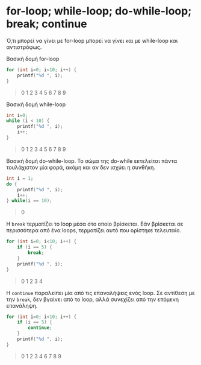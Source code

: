 # for-loop; while-loop; do-while-loop; break; continue
Ό,τι μπορεί να γίνει με for-loop μπορεί να γίνει και με while-loop και αντιστρόφως.

Βασική δομή for-loop
```c
for (int i=0; i<10; i++) {
    printf("%d ", i);
}
```
> 0 1 2 3 4 5 6 7 8 9 

Βασική δομή while-loop
```c
int i=0;
while (i < 10) {
    printf("%d ", i);
    i++;
}
```
> 0 1 2 3 4 5 6 7 8 9 

Βασική δομή do-while-loop. Το σώμα της do-while εκτελείται πάντα τουλάχιστον μία φορά, ακόμη και αν δεν ισχύει η συνθήκη.
```c
int i = 1;
do {
    printf("%d ", i);
    i++;
} while(i == 10);
```
> 0 

Η `break` τερματίζει το loop μέσα στο οποίο βρίσκεται. Εάν βρίσκεται σε περισσότερα από ένα loops, τερματίζει αυτό που ορίστηκε τελευταίο.
```c
for (int i=0; i<10; i++) {
    if (i == 5) {
        break;
    }
    printf("%d ", i);
}
```
> 0 1 2 3 4 

H `continue` παραλείπει μία από τις επαναλήψεις ενός loop. Σε αντίθεση με την `break`, δεν βγαίνει από το loop, αλλά συνεχίζει από την επόμενη επανάληψη.
```c
for (int i=0; i<10; i++) {
    if (i == 5) {
        continue;
    }
    printf("%d ", i);
}
```
> 0 1 2 3 4 6 7 8 9 
